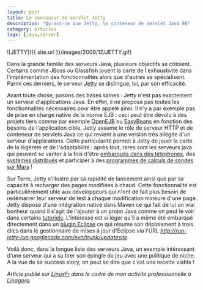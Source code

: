 ```yaml
---
layout: post
title: Le conteneur de servlet Jetty
description: "Qu'est-ce que Jetty, le conteneur de servlet Java EE"
category: articles
tags: [java,server]
---
```


![JETTY]({{ site.url }}/images/2009/12/JETTY.gif)

Dans la grande famille des serveurs Java, plusieurs objectifs se côtoient. Certains comme JBoss ou Glassfish jouent la carte de l'exhaustivité dans l'implémentation des fonctionnalités alors que d'autres se spécialisent. Parmi ces derniers, le serveur [Jetty](http://www.mortbay.org/jetty/) se distingue, lui, par son efficacité.

Avant toute chose, posons des bases saines : Jetty n'est pas exactement un serveur d'applications Java. En effet, il ne propose pas toutes les fonctionnalités nécessaires pour être appelé ainsi. Il n'y a par exemple pas de prise en charge native de la norme EJB : ceci peut être dévolu à des projets tiers comme par exemple [OpenEJB](http://openejb.apache.org/) ou [EasyBeans](http://www.easybeans.org/GettingStarted/GettingStartedJetty.html) en fonction des besoins de l'application cible. Jetty assume le rôle de serveur HTTP et de conteneur de servlets Java ce qui revient à une version très allégée d'un serveur d'applications. Cette particularité permet à Jetty de jouer la carte de la légèreté et de l'adaptabilité : après tout, rares sont les serveurs java qui peuvent se vanter à la fois d'être [embarqués dans des téléphones](http://code.google.com/p/i-jetty/), des [systèmes distribués](http://docs.codehaus.org/display/JETTY/Jetty+Powered/#JettyPowered-Hadoop) et participer à des [programmes de calculs de sondes sur Mars](http://docs.codehaus.org/display/JETTY/Jetty+Powered/#JettyPowered-JPL) !

Sur Terre, Jetty s'illustre par sa rapidité de lancement ainsi que par sa capacité à recharger des pages modifiées à chaud. Cette fonctionnalité est particulièrement utile aux développeurs qui n'ont de fait plus besoin de redémarrer leur serveur de test à chaque modification mineure d'une page. Jetty dispose d'une intégration native dans Maven ce qui fait de lui un vrai bonheur quand il s'agit de l'ajouter à un projet Java comme on peut le voir dans certains [tutoriels](http://www.tomsquest.com/blog/jetty-demarrage-rapide/). L'intéressé est si léger qu'il a même été embarqué directement dans un [plugin Eclipse](http://code.google.com/p/run-jetty-run/) ce qui résume son déploiement à trois clics dans le gestionnaire de mises à jour d'Eclipse via l'URL *http://run-jetty-run.googlecode.com/svn/trunk/updatesite*.

Voilà donc, dans la longue liste des serveurs Java, un exemple intéressant d'une serveur qui a su tirer son épingle du jeu avec une politique de niche. A la vue de sa success story, on peut se dire que c'est une recette viable !

*Article publié sur [LinuxFr](http://linuxfr.org/~galaux/) dans le cadre de mon activité professionnelle à [Linagora](http://linagora.com/).*

